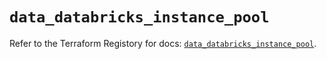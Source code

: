 # `data_databricks_instance_pool`

Refer to the Terraform Registory for docs: [`data_databricks_instance_pool`](https://www.terraform.io/docs/providers/databricks/d/instance_pool).
